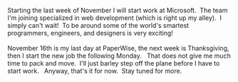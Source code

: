 Starting the last week of November I will start work at Microsoft.  The team I'm joining specialized in web development (which is right up my alley).  I simply can't wait!  To be around some of the world's smartest programmers, engineers, and designers is very exciting!<br />
<br />
November 16th is my last day at PaperWise, the next week is Thanksgiving, then I start the new job the following Monday.   That does not give me much time to pack and move.  I'll just barley step off the plane before I have to start work.   Anyway, that's it for now.  Stay tuned for more.<br />